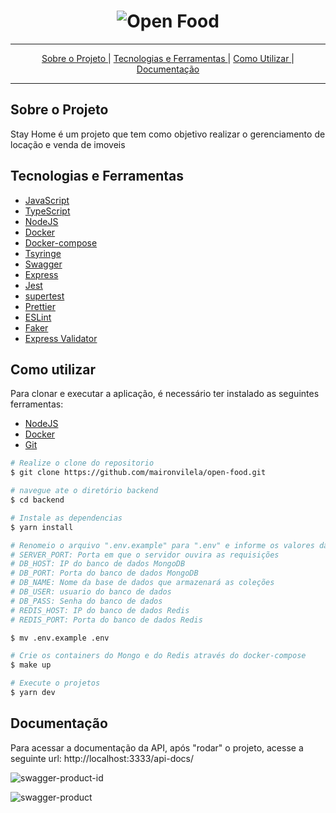 <h1 align="center">
    <img alt="Open Food" src="https://user-images.githubusercontent.com/4884154/140832989-a3163f52-e0b3-41b5-a9f1-257c294a191d.jpg" />
    <br>
 </h1>
<hr>

<p align="center">
  <a href="#sobre-o-projeto">Sobre o Projeto </a>|
  <a href="#tecnologias-e-ferramentas">Tecnologias e Ferramentas </a>|
  <a href="#como-utilizar">Como Utilizar </a>|
  <a href="#documentação">Documentação </a>

  <hr>
 </p>

 ## Sobre o Projeto

Stay Home é um projeto que tem como objetivo realizar o gerenciamento de locação e venda de imoveis

## Tecnologias e Ferramentas

 - [JavaScript](https://developer.mozilla.org/pt-BR/docs/Web/JavaScript)
 - [TypeScript](https://www.typescriptlang.org/)
 - [NodeJS](https://nodejs.org/en/)
 - [Docker](https://www.docker.com/)
 - [Docker-compose](https://github.com/docker/compose)
 - [Tsyringe](https://www.npmjs.com/package/tsyringe)
 - [Swagger](https://swagger.io/)
 - [Express](https://expressjs.com/pt-br/)
 - [Jest](https://jestjs.io/pt-BR/)
 - [supertest](https://www.npmjs.com/package/supertest)
 - [Prettier](https://prettier.io/)
 - [ESLint](https://eslint.org/)
 - [Faker](https://www.npmjs.com/package/faker/)
 - [Express Validator](https://express-validator.github.io/docs/)


## Como utilizar

Para clonar e executar a aplicação, é necessário ter instalado as seguintes ferramentas:
- [NodeJS](https://nodejs.org/en/)
- [Docker](https://www.docker.com/)
- [Git](https://git-scm.com/)

```bash
# Realize o clone do repositorio
$ git clone https://github.com/maironvilela/open-food.git

# navegue ate o diretório backend
$ cd backend

# Instale as dependencias
$ yarn install

# Renomeio o arquivo ".env.example" para ".env" e informe os valores das variaveis de ambiente:
# SERVER_PORT: Porta em que o servidor ouvira as requisições
# DB_HOST: IP do banco de dados MongoDB
# DB_PORT: Porta do banco de dados MongoDB
# DB_NAME: Nome da base de dados que armazenará as coleções
# DB_USER: usuario do banco de dados
# DB_PASS: Senha do banco de dados
# REDIS_HOST: IP do banco de dados Redis
# REDIS_PORT: Porta do banco de dados Redis

$ mv .env.example .env

# Crie os containers do Mongo e do Redis através do docker-compose
$ make up

# Execute o projetos
$ yarn dev

```
## Documentação
Para acessar a documentação da API, após "rodar" o projeto, acesse a seguinte url: http://localhost:3333/api-docs/

![swagger-product-id](https://user-images.githubusercontent.com/4884154/135371194-924832ac-7cfa-428b-bcf8-24aadb698523.png)

![swagger-product](https://user-images.githubusercontent.com/4884154/135371054-dad211a1-6ef7-48cd-8f91-5f491fbd72ec.png)
